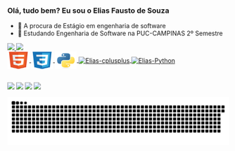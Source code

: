 ### Olá, tudo bem? Eu sou o Elias Fausto de Souza

- 🔭 A procura de Estágio em engenharia de software
- 🌱 Estudando Engenharia de Software na PUC-CAMPINAS 2º Semestre

 <div>
  <a href="https://github.com/Elias-FS">
  <img height="170em" src="https://github-readme-stats.vercel.app/api?username=Elias-FS&show_icons=true&theme=dark&include_all_commits=true&count_private=true"/>
  <img height="170em" src="https://github-readme-stats.vercel.app/api/top-langs/?username=Elias-FS&layout=compact&langs_count=7&theme=dark"/>
</div>
  <img align="center" alt="Elias-HTML" height="40" width="50" src="https://raw.githubusercontent.com/devicons/devicon/master/icons/html5/html5-original.svg">
  <img align="center" alt="Elias-CSS" height="40" width="50" src="https://raw.githubusercontent.com/devicons/devicon/master/icons/css3/css3-original.svg">
  <img align="center" alt="Elias-Python" height="40" width="50" src="https://raw.githubusercontent.com/devicons/devicon/master/icons/python/python-original.svg">
  <img align="center" alt="Elias-cplusplus" height="40" width="50" src="https://cdn.jsdelivr.net/gh/devicons/devicon/icons/cplusplus/cplusplus-original.svg" />
  <img align="center" alt="Elias-Python" height="70" width="80" src="https://cdn.jsdelivr.net/gh/devicons/devicon/icons/oracle/oracle-original.svg" />

##
  
<div>
  <a href="https://www.linkedin.com/in/elias-fausto-de-souza/" target="_blank"><img src="https://img.shields.io/badge/-LinkedIn-%230077B5?style=for-the-badge&logo=linkedin&logoColor=white" target="_blank"></a> 
  <a href = "mailto:elias-fausto@hotmail.com"><img src="https://img.shields.io/badge/Microsoft_Outlook-0078D4?style=for-the-badge&logo=microsoft-outlook&logoColor=white" target="_blank"></a>
  <a href = "mailto:faustoelias04@gmail.com"><img src="https://img.shields.io/badge/-Gmail-%23333?style=for-the-badge&logo=gmail&logoColor=white" target="_blank"></a>
  <a href="https://www.instagram.com/elias_fs_/" target="_blank"><img src="https://img.shields.io/badge/-Instagram-%23E4405F?style=for-the-badge&logo=instagram&logoColor=white" target="_blank"></a>
  
![Snake animation](https://github.com/Elias-FS/Elias-FS/blob/output/github-contribution-grid-snake.svg)

</div>
